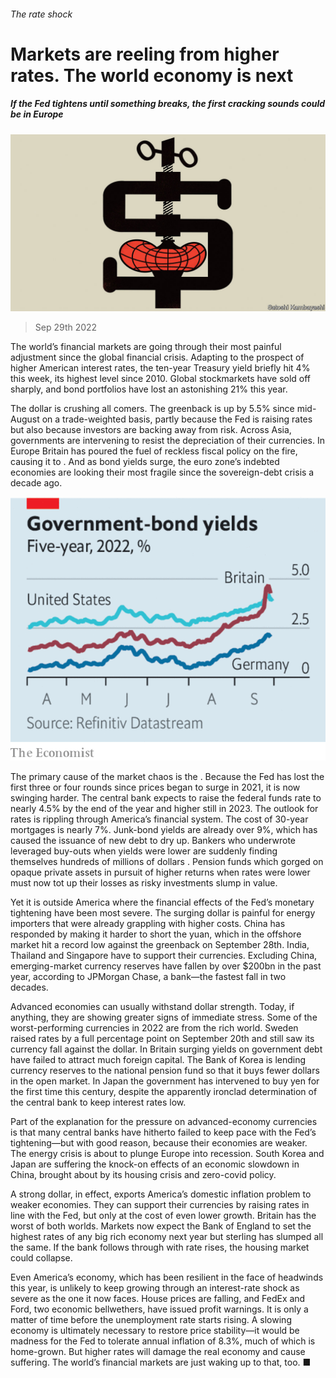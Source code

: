 ###### The rate shock

# Markets are reeling from higher rates. The world economy is next 

##### If the Fed tightens until something breaks, the first cracking sounds could be in Europe 

![image](images/20221001_LDD010.jpg) 

> Sep 29th 2022 

The world’s financial markets are going through their most painful adjustment since the global financial crisis. Adapting to the prospect of higher American interest rates, the ten-year Treasury yield briefly hit 4% this week, its highest level since 2010. Global stockmarkets have sold off sharply, and bond portfolios have lost an astonishing 21% this year. 

The dollar is crushing all comers. The greenback is up by 5.5% since mid-August on a trade-weighted basis, partly because the Fed is raising rates but also because investors are backing away from risk. Across Asia, governments are intervening to resist the depreciation of their currencies. In Europe Britain has poured the fuel of reckless fiscal policy on the fire, causing it to . And as bond yields surge, the euro zone’s indebted economies are looking their most fragile since the sovereign-debt crisis a decade ago.

![image](images/20221001_LDC205.png) 


The primary cause of the market chaos is the . Because the Fed has lost the first three or four rounds since prices began to surge in 2021, it is now swinging harder. The central bank expects to raise the federal funds rate to nearly 4.5% by the end of the year and higher still in 2023. The outlook for rates is rippling through America’s financial system. The cost of 30-year mortgages is nearly 7%. Junk-bond yields are already over 9%, which has caused the issuance of new debt to dry up. Bankers who underwrote leveraged buy-outs when yields were lower are suddenly finding themselves hundreds of millions of dollars . Pension funds which gorged on opaque private assets in pursuit of higher returns when rates were lower must now tot up their losses as risky investments slump in value. 

Yet it is outside America where the financial effects of the Fed’s monetary tightening have been most severe. The surging dollar is painful for energy importers that were already grappling with higher costs. China has responded by making it harder to short the yuan, which in the offshore market hit a record low against the greenback on September 28th. India, Thailand and Singapore have  to support their currencies. Excluding China, emerging-market currency reserves have fallen by over $200bn in the past year, according to JPMorgan Chase, a bank—the fastest fall in two decades.

Advanced economies can usually withstand dollar strength. Today, if anything, they are showing greater signs of immediate stress. Some of the worst-performing currencies in 2022 are from the rich world. Sweden raised rates by a full percentage point on September 20th and still saw its currency fall against the dollar. In Britain surging yields on government debt have failed to attract much foreign capital. The Bank of Korea is lending currency reserves to the national pension fund so that it buys fewer dollars in the open market. In Japan the government has intervened to buy yen for the first time this century, despite the apparently ironclad determination of the central bank to keep interest rates low.

Part of the explanation for the pressure on advanced-economy currencies is that many central banks have hitherto failed to keep pace with the Fed’s tightening—but with good reason, because their economies are weaker. The energy crisis is about to plunge Europe into recession. South Korea and Japan are suffering the knock-on effects of an economic slowdown in China, brought about by its housing crisis and zero-covid policy.

A strong dollar, in effect, exports America’s domestic inflation problem to weaker economies. They can support their currencies by raising rates in line with the Fed, but only at the cost of even lower growth. Britain has the worst of both worlds. Markets now expect the Bank of England to set the highest rates of any big rich economy next year but sterling has slumped all the same. If the bank follows through with rate rises, the housing market could collapse.

Even America’s economy, which has been resilient in the face of headwinds this year, is unlikely to keep growing through an interest-rate shock as severe as the one it now faces. House prices are falling,  and FedEx and Ford, two economic bellwethers, have issued profit warnings. It is only a matter of time before the unemployment rate starts rising. A slowing economy is ultimately necessary to restore price stability—it would be madness for the Fed to tolerate annual inflation of 8.3%, much of which is home-grown. But higher rates will damage the real economy and cause suffering. The world’s financial markets are just waking up to that, too. ■

